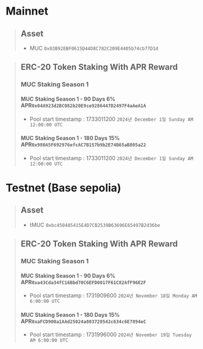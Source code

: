 # Mainnet
>## Asset
> * MUC `0x03B92EBF0615D44D8C782C209E4405b74cb77D1d`

> ## ERC-20 Token Staking With APR Reward
> ### MUC Staking Season 1
> #### MUC Staking Season 1 - 90 Days 6% APR`0x04A923d2BC082b20E9ce9286447D2497F4aAeA1A`
> * Pool start timestamp : 1733011200 `2024년 December 1일 Sunday AM 12:00:00 UTC`
> #### MUC Staking Season 1 - 180 Days 15% APR`0x980A5F692976efcAC7B157b9b2E74B65aB805a22`
> * Pool start timestamp : 1733011200 `2024년 December 1일 Sunday AM 12:00:00 UTC`


# Testnet (Base sepolia)
>## Asset
> * tMUC `0xbc450485415E4D7CB2539B63696E65497B2d36be`

> ## ERC-20 Token Staking With APR Reward
> ### MUC Staking Season 1
> #### MUC Staking Season 1 - 90 Days 6% APR`0xa43Cda34fC16Bbd70C6EFD0017F61C82AfF96E2F`
> * Pool start timestamp : 1731909600 `2024년 November 18일 Monday AM 6:00:00 UTC`
> #### MUC Staking Season 1 - 180 Days 15% APR`0xaFCD900a1AAd25024a803728542c634c6E7894eC`
> * Pool start timestamp : 1731996000 `2024년 November 19일 Tuesday AM 6:00:00 UTC`
